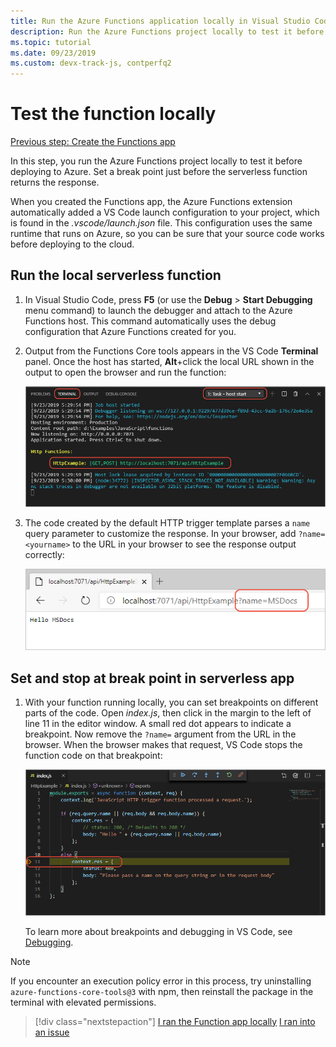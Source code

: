 ```yaml
---
title: Run the Azure Functions application locally in Visual Studio Code
description: Run the Azure Functions project locally to test it before deploying to Azure. Set a break point just before the serverless function returns the response.
ms.topic: tutorial
ms.date: 09/23/2019
ms.custom: devx-track-js, contperfq2
---
```


# Test the function locally

[Previous step: Create the Functions app](tutorial-vscode-serverless-node-02.md)

In this step, you run the Azure Functions project locally to test it before deploying to Azure. Set a break point just before the serverless function returns the response.

When you created the Functions app, the Azure Functions extension automatically added a VS Code launch configuration to your project, which is found in the *.vscode/launch.json* file. This configuration uses the same runtime that runs on Azure, so you can be sure that your source code works before deploying to the cloud.

## Run the local serverless function

1. In Visual Studio Code, press **F5** (or use the **Debug** > **Start Debugging** menu command) to launch the debugger and attach to the Azure Functions host. This command automatically uses the debug configuration that Azure Functions created for you.

1. Output from the Functions Core tools appears in the VS Code **Terminal** panel. Once the host has started, **Alt**+click the local URL shown in the output to open the browser and run the function:

    ![Output shown in VS Code Terminal panel when debugging locally](media/functions-extension/local-test-output.png)

1. The code created by the default HTTP trigger template parses a `name` query parameter to customize the response. In your browser, add `?name=<yourname>` to the URL in your browser to see the response output correctly:

    ![HTTP trigger function parsing URL parameters](media/functions-extension/local-test-browser.png)

## Set and stop at break point in serverless app

1. With your function running locally, you can set breakpoints on different parts of the code. Open *index.js*, then click in the margin to the left of line 11 in the editor window. A small red dot appears to indicate a breakpoint. Now remove the `?name=` argument from the URL in the browser. When the browser makes that request, VS Code stops the function code on that breakpoint:

    ![VS Code stopped on a breakpoint](media/functions-extension/debugging-breakpoint.png)

    To learn more about breakpoints and debugging in VS Code, see [Debugging](https://code.visualstudio.com/docs/editor/debugging).

> [!Note]
>
> If you encounter an execution policy error in this process, try uninstalling `azure-functions-core-tools@3` with npm, then reinstall the package in the terminal with elevated permissions.

> [!div class="nextstepaction"]
> [I ran the Function app locally](tutorial-vscode-serverless-node-04.md) [I ran into an issue](https://www.research.net/r/PWZWZ52?tutorial=node-deployment-azurefunctions&step=run-app)
